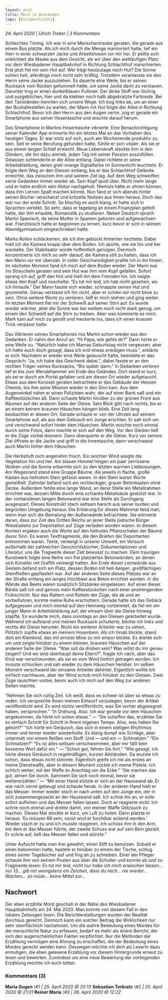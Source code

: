```yaml
---
layout: post
title: Mord in Wiesbaden
tags: [Kurzgeschichte]
---  
```

_24. April 2020 | Ulrich Treber | 3 Kommentare_

Schlechtes Timing. Ich war in eine Menschentraube geraten, die gerade aus einem Bus platzte. Als ich mich durch die Menge manövriert hatte, lief ein Herr in einer schwarzen Jacke und Arbeitshosen vor mir her. Er pellte sich erleichtert die Maske aus dem Gesicht, als wir über den weitläufigen Platz vor dem Wiesbadener Hauptbahnhof in Richtung Schlachthof marschierten. Erst jetzt fiel mir sein Hut auf. Wer trägt heutzutage noch Hut? Die Sonne schien hell, allerdings noch nicht sehr kräftig. Trotzdem veranlasste sie den Herrn seine Jacke auszuziehen. Es dauerte eine Weile, bis er seinen Rucksack vom Rücken gefummelt hatte, um seine Jacke darin zu verstauen. Darunter trug er einen dunkelblauen Pullover. Der dicke Stoff war löchrig und ausgeblichen, hier und da klebten noch halb abgekratzte Farbreste. Bei den Taxiständen trennten sich unsere Wege. Ich bog links ab, um an einer der Bushaltestellen zu warten, der Mann mit Hut folgte der Allee in Richtung Schlachthof. Bevor ich den Herrn aus den Augen verlor, zog er gerade ein Smartphone aus seiner Hosentasche und wischte darauf herum. 

Das Smartphone in Martins Hosentasche vibrierte. Eine Benachrichtigung seiner Kalender App erinnerte ihn ein letztes Mal an das Vorhaben des heutigen Tages. Er war stolz auf sich, auch am Wochenende produktiv zu sein. Seit er seine Berufung gefunden hatte, fühlte er sich vitaler. Als sei er aus einem langen Schlaf erwacht. Neue Lebenskraft steckte ihm in den Gliedern, die ihn dazu antrieb, jeden Tag mit seiner Passion auszufüllen. Gelassen schlenderte er die Allee entlang. Dabei richtete er seine Arbeitskleidung, deren grell-orange Signalfarbe im Sonnenlicht leuchtete. Er folgte dem Weg an den Gleisen entlang, bis er das Schlachthof Gelände erreichte, das zwischen ihm und seinem Ziel lag. Auf dem Weg schweiften seine Gedanken immer wieder ab. Sein Kopf quoll über. Nicht mehr lange und er hatte endlich sein Abitur nachgeholt. Niemals hätte er ahnen können, dass ihm Lernen Spaß machen könnte. Nun fand er sich abends hinter seinen Bücher verschanzt und kritzelte Notizen aus ihnen heraus. Doch das war nur der erste Schritt. So kitschig es auch klang, er hatte sich in Sprachen verliebt. So sehr, dass er tagelang an einem Finanzplan gefeilt hatte, der ihm erlaubte, Romanistik zu studieren. Neben Deutsch sprach Martin Spanisch, da seine Mutter in Spanien geboren und aufgewachsen war. Französisch hatte er begonnen zu lernen, kurz bevor er sich in seinem Abendgymnasium eingeschrieben hatte. 

Marks Rollen schlackerten, als ich ihm gebückt hinterher hechtete. Dabei hielt ich die Kamera knapp über dem Boden. Ich spürte, wie sie hin und her wackelte. Der Stabilisator würde hoffentlich genügen. Dennoch konzentrierte ich mich so sehr darauf, die Kamera still zu halten, dass ich den Mann vor mir übersah. In voller Geschwindigkeit prallte ich in ihn hinein. Im nächsten Moment fand ich mich auf dem Boden wieder. Der Mann war ins Straucheln geraten und sein Hut war ihm vom Kopf gefallen. Sofort sprang ich auf, griff den Hut und hielt ihn dem Fremden hin. Ich neigte etwas den Kopf und nuschelte: “Es tut mir leid, ich hab nicht gesehen, wo ich hinlaufe.” Der Mann fasste sich wieder, schnappte seinen Hut und grummelte. Genau verstand ich ihn nicht, aber er schien mir nicht böse zu sein. Ohne weitere Worte zu verlieren, ließ er mich stehen und ging weiter. Im letzten Moment fiel mir der Schweiß auf seiner Stirn auf. Es wurde wieder wärmer, aber die Sonne war bei weitem noch nicht stark genug, um einem den Schweiß auf die Stirn zu treiben. Aber was kümmerte es mich. Mark kam auf mich zu gerollt und meckerte los, dass ich einen krassen Trick verpasst hatte. 

Das Vibrieren seines Smartphones riss Martin schon wieder aus den Gedanken. Er nahm den Anruf an: “Hi Papa, wie gehts dir?” Dann hörte er eine Weile zu. “Natürlich habe ich Mamas Geburtstag nicht vergessen, aber ich hatte euch doch gesagt, dass ich erst etwas erledigen muss.”, erklärte er sich. Nachdem er wieder eine Weile gelauscht hatte, beendete er das Gespräch: “Ja, ich habe das Geschenk dabei.”, dabei fasste er an den rechten Träger seines Rucksacks, “Bis später dann.” In Gedanken verloren lief er bis zum Wendehammer am Ende des Geländes. Dort stand er kurz, als sei er durch ein Portal gefallen und am diesen Ort wieder aufgetaucht. Etwas aus dem Konzept geraten betrachtete er das Gebäude der Hessen Chemie, bis ihm seine Mission wieder in den Sinn kam. Aus dem Augenwinkel nahm er einen Polizisten wahr, der auf einer Bank saß und ein Kaffeestückchen aß. Dann schaute Martin hinüber zu der grünen Front aus Bäumen auf der anderen Seite der Gleise. Sein Blick glitt nach rechts, bis er an einem keinem braunen Häuschen hängen blieb. Eine Zeit lang beobachtet er diesen Ort. Gerade schaute er von der Uhrzeit auf seinem Smartphone auf, als aus dem Gebüsch ein Junge erschien. Er sah sich um und verschwand sofort hinter dem Häuschen. Martin wischte noch einmal durch seine Fotos, dann machte er sich auf den Weg. Vor den Gleisen ließ er die Züge vorbei donnern. Dann überquerte er die Gleise. Kurz vor seinem Ziel öffnete er die Jacke und griff in die Innentasche, dann verschwand auch Martin hinter dem Häuschen.

Die Herbstluft roch angenehm frisch. Ein seichter Wind wiegte die Vegetation hin und her. Am blauen Himmel hingen ein paar zerrissene Wolken und die Sonne erbarmte sich zu den letzten warmen Liebkosungen. Am Wegesrand  stand eine Gruppe Bäume, die jeweils in flache, große Kästen aus hellrotem Stein gefasst waren. In den Stein waren Worte gemeißelt. Dahinter befand sich ein rechteckiger, grauer Betonkasten ohne Decke. Außerdem fehlte eine lange Wand, an derer Stelle ein Metallrahmen errichtet war, dessen Mitte durch eine schlanke Metallsäule gestützt war. In der vorhandenen langen Betonwand war eine Stelle als Durchgang ausgespart. Dieses Konstrukt stach seltsam harsch aus seiner bunten und begrünten Umgebung heraus. Die Erklärung für dieses Mahnmal fand man, wenn man sich die Bemalung der Außenwände betrachtete. Sie erinnerte daran, dass zur Zeit des Dritten Reichs an jener Stelle jüdische Bürger Wiesbadens zur Deportation auf Züge verladen worden waren. In diesem Kontext ergaben auch die Worte auf den hellroten Pflanzschalen der Bäume davor Sinn. Es waren Textfragmente, die den Briefen der Deportierten entnommen waren. Texte, verewigt in unserer Umwelt, ein Versuch außerhalb der zahlreichen Geschichtsbücher, Dokumentationen und Literatur, uns die Tragweite dieser Zeit bewusst zu machen. Dem traurigen Kunstwerk folgte eine Reihe von frei platzierten Betonwänden, an denen sich Künstler mit Graffiti verewigt hatten. Am Ende dieser Leinwände aus Gestein befand sich ein Platz, dessen Boden mit hell-beigen, großflächigen Steinfließen gepflastert war. Auf der anderen Seite dieses Platzes war an der Straße entlang ein langes Hochbeet aus Beton errichtet worden. In die Wände des Beets waren zusätzlich Sitzbänke eingelassen. Auf einer dieser Bänke saß ich und genoss mein Kaffeestückchen nach einer anstrengenden Frühschicht. Nur das Rattern und Rütteln der Züge, die ab und an vorbeifuhren, konnte meine Ruhe erschüttern. Gerade hatte ich das Gebäck aufgegessen und mich mental auf den Heimweg vorbereitet, da fiel mir ein junger Mann in Arbeitskleidung auf, der einsam über die Gleise hinweg stapfte. Es wunderte mich, dass sonntags an den Gleisen gearbeitet wurde. Während ich aufstand und meinen Rucksack schulterte, blickte ich links und rechts die Gleise herunter. Nicht ein weiterer Arbeiter war zu sehen. Plötzlich zupfte etwas an meinem Hosenbein. Als ich hinab blickte, stand dort ein Kleinkind, das mit ernster Mine zu mir empor blickte. Es drehte sich um und zeigte hinüber zu einem kleinen, braunen Häuschen auf der anderen Seite der Gleise. “Was soll da drüben sein? Was willst du mir genau zeigen? Und wo sind überhaupt deine Eltern?”, fragte ich nach, aber das Kind war verschwunden, als sei es vom Wind hinfort getragen worden. Ich musste schlucken und sah wieder zu dem Häuschen herüber. Im selben Moment verschwand der einsame Arbeiter dahinter. Eigentlich wollte ich einfach nachhause, aber der Wind schob mich hinüber zu den Gleisen. Zwei Züge rauschten vorbei, bevor auch ich mich auf den Weg zur anderen Seiten machte. 

“Nehmen Sie sich ruhig Zeit. Ich weiß, dass es schwer ist über so etwas zu reden. Ich verspreche Ihnen meinen Entwurf vorzulegen, bevor der Artikel veröffentlicht wird. Es wird nichts veröffentlicht, was Sie vorher abgesegnet haben, versprochen.”
“In Ordnung. Also. Ich war gerade vor dem Häuschen angekommen, da hörte ich schon etwas.” 
— “Sie schaffen das, erzählen Sie es einfach Schritt für Schritt in Ihrem eigenen Tempo. Also, was haben Sie gehört?”
“Ich hörte ein Geräusch, das sich in einem stetigen Rhythmus immer und immer wieder wiederholte. Es klang dumpf wie Schläge, aber untermalt von einem Reißen von Stoff. Und — und ein — Schmatzen.”
“Ein Schmatzen?”
“Es ist alles seltsam verschwommen, aber mir fällt kein besseres Wort dafür ein.” 
— “Schon gut, fahren Sie fort.”
“Wie gesagt, ich hörte dieses Geräusch in regelmäßigen, kurzen Abständen. Da wusste ich schon, dass etwas nicht stimmte. Eigentlich greife ich nie als erstes an meine Dienstwaffe, aber in diesem Moment zückte ich meine Pistole. Ich schlich weiter, mit der Waffe im Anschlag um die Ecke.” 
“Sie machen das gut, atmen Sie durch. Sammeln Sie sich noch einmal, bevor sie weitererzählen.” 
—
“Mit einer Hand stützte er sich an der Hauswand ab. Er war nach vorne gebeugt und schaute herab. In der anderen Hand hielt er das Messer. Immer wieder stach er nach unten auf den Junge ein, der in sich zusammengesackt an der Hauswand saß. Ich schrie ihn an, er solle sofort aufhören und das Messer fallen lassen. Doch er reagierte nicht. Ich schrie noch einmal und drohte damit, von meiner Waffe Gebrauch zu machen. Dieses Mal stockte er kurz, um Luft zu holen. Dann platzte er heraus: ‘Es müssen 66 sein, sonst wird er furchtbar wütend werden.’ Wieder stach er zu und ich musste reagieren. Ich schoss ihm in den Arm, mit dem er das Messer führte, der zweite Schuss war auf sein Bein gezielt. Er schrie auf, ließ das Messer fallen und stürzte.”

Unter Aufsicht hatte man ihm gewährt, einen Stift zu benutzen. Sobald er einen bekommen hatte, hastete er hinüber zu einem der Tische, schlug eines seiner Tagebücher auf und fing an zu schreiben. Einer der Pfleger schaute ihm von seinem Posten aus über die Schulter und konnte ab und zu Fragmente lesen: _Es tut mir leid, nicht nur habe ich mich erwischen lassen… nur 13… gib mir wenigstens ein Zeichen, dass du mich… nie wieder… Wachen… so müde… keine Mittel zur…_
## Nachwort
Der eben erzählte Mord geschah in der Nähe des Wiesbadener Hauptbahnhofs am 24. Mai 2020. Man konnte von diesem Fall in den lokalen Zeitungen lesen. Die Berichterstattungen wurden der Realität durchaus gerecht. Dennoch kann ein solcher Beitrag die Wirklichkeit nur sehr oberflächlich nachahmen. Um die wahre Bedeutung eines Mordes für die menschliche Natur zu erfassen, bedarf es mehr als einem Bericht, der sich den augenscheinlichen Fakten verpflichtet. Nur die Methoden der Erzählung vermögen eine Ahnung zu erschaffen, die der Bedeutung eines Mordes gerecht werden kann. Deswegen möchte ich dich als LeserIn dazu ermutigen, die eben gelesene Erzählung vor diesem Hintergrunde erneut zu lesen und bewerten. Zumindest um eine neue Bewertung der vorliegenden Erzählung möchte ich euch bitten.
### Kommentare (3)
**Maria Gugen**
_\\#1 | 25. April 2020 @ 20:13_ 
**Sebastian Torkratz**
_\\#2 | 25. April 2020 @ 21:01_ 
**Reiner Maria**
_\\#3 | 26. April 2020 @ 12:22_ 
